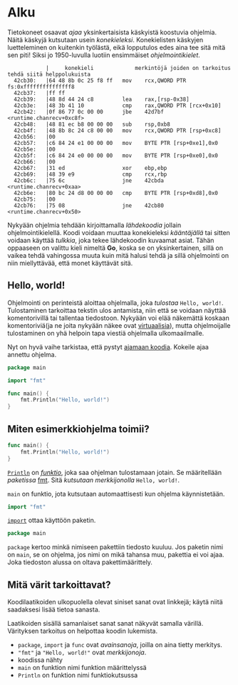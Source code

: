 # Alku
Tietokoneet osaavat _ajaa_ yksinkertaisista käskyistä koostuvia ohjelmia. Näitä käskyjä kutsutaan usein _konekieleksi_. Konekielisten käskyjen luetteleminen on kuitenkin työlästä, eikä lopputulos edes aina tee sitä mitä sen piti! Siksi jo 1950-luvulla luotiin ensimmäiset _ohjelmointikielet_.

```
            |     konekieli             merkintöjä joiden on tarkoitus tehdä siitä helppolukuista
  42cb30:	|64 48 8b 0c 25 f8 ff 	mov    rcx,QWORD PTR fs:0xfffffffffffffff8
  42cb37:	|ff ff 
  42cb39:	|48 8d 44 24 c8       	lea    rax,[rsp-0x38]
  42cb3e:	|48 3b 41 10          	cmp    rax,QWORD PTR [rcx+0x10]
  42cb42:	|0f 86 77 0c 00 00    	jbe    42d7bf <runtime.chanrecv+0xc8f>
  42cb48:	|48 81 ec b8 00 00 00 	sub    rsp,0xb8
  42cb4f:	|48 8b 8c 24 c8 00 00 	mov    rcx,QWORD PTR [rsp+0xc8]
  42cb56:	|00 
  42cb57:	|c6 84 24 e1 00 00 00 	mov    BYTE PTR [rsp+0xe1],0x0
  42cb5e:	|00 
  42cb5f:	|c6 84 24 e0 00 00 00 	mov    BYTE PTR [rsp+0xe0],0x0
  42cb66:	|00 
  42cb67:	|31 ed                	xor    ebp,ebp
  42cb69:	|48 39 e9             	cmp    rcx,rbp
  42cb6c:	|75 6c                	jne    42cbda <runtime.chanrecv+0xaa>
  42cb6e:	|80 bc 24 d8 00 00 00 	cmp    BYTE PTR [rsp+0xd8],0x0
  42cb75:	|00 
  42cb76:	|75 08                	jne    42cb80 <runtime.chanrecv+0x50>
```

Nykyään ohjelmia tehdään kirjoittamalla _lähdekoodia_ jollain ohjelmointikielellä. Koodi voidaan muuttaa konekieleksi _kääntäjällä_ tai sitten voidaan käyttää _tulkkia_, joka tekee lähdekoodin kuvaamat asiat. Tähän oppaaseen on valittu kieli nimeltä __Go__, koska se on yksinkertainen, sillä on vaikea tehdä vahingossa muuta kuin mitä halusi tehdä ja sillä ohjelmointi on niin miellyttävää, että monet käyttävät sitä.

## Hello, world!
Ohjelmointi on perinteistä aloittaa ohjelmalla, joka _tulostaa_ `Hello, world!`. Tulostaminen tarkoittaa tekstin ulos antamista, niin että se voidaan näyttää komentorivillä tai tallentaa tiedostoon. Nykyään voi elää näkemättä koskaan komentoriviä(ja ne joita nykyään näkee ovat [virtuaalisia](https://en.wikipedia.org/wiki/Virtual_console)), mutta ohjelmoijalle tulostaminen on yhä helpoin tapa viestiä ohjelmalla ulkomaailmalle.

Nyt on hyvä vaihe tarkistaa, että pystyt [ajamaan koodia](setup.md). Kokeile ajaa annettu ohjelma.

```Go
package main

import "fmt"

func main() {
	fmt.Println("Hello, world!")
}

```

## Miten esimerkkiohjelma toimii?
```Go
func main() {
	fmt.Println("Hello, world!")
}
```
[`Println`](https://golang.org/pkg/fmt/#Println) on [_funktio_](funktio.md), joka saa ohjelman tulostamaan jotain. Se määritellään _paketissa_ [fmt](https://golang.org/pkg/fmt/). Sitä _kutsutaan_ _merkkijonolla_ `Hello, world!`.

`main` on funktio, jota kutsutaan automaattisesti kun ohjelma käynnistetään.

```Go
import "fmt"
```
[`import`](import.md) ottaa käyttöön paketin.

```Go
package main
```
`package` kertoo minkä nimiseen pakettiin tiedosto kuuluu. Jos paketin nimi on `main`, se on ohjelma, jos nimi on mikä tahansa muu, pakettia ei voi ajaa. Joka tiedoston alussa on oltava pakettimäärittely.

## Mitä värit tarkoittavat?
Koodilaatikoiden ulkopuolella olevat siniset sanat ovat linkkejä; käytä niitä saadaksesi lisää tietoa sanasta.

Laatikoiden sisällä samanlaiset sanat sanat näkyvät samalla värillä. Värityksen tarkoitus on helpottaa koodin lukemista.

- `package`, `import` ja `func` ovat _avainsanoja_, joilla on aina tietty merkitys.
- `"fmt"` ja `"Hello, world!"` ovat _merkkijonoja_.
- koodissa nähty
 - `main` on funktion nimi funktion määrittelyssä
 - `Println` on funktion nimi funktiokutsussa
